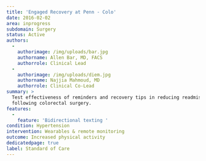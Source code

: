 ```yaml
---
title: 'Engaged Recovery at Penn - Colo'
date: 2016-02-02
area: inprogress
subdomain: Surgery
status: Active
authors:
  - 
    authorimage: /img/uploads/bar.jpg
    authorname: Allen Bar, MD, FACS
    authorrole: Clinical Lead
  - 
    authorimage: /img/uploads/diem.jpg
    authorname: Najjia Mahmoud, MD
    authorrole: Clinical Co-Lead
summary: >
  Test effectiveness of reminders and recovery tips in reducing readmissions
  following colorectal surgery.
features:
  - 
    feature: 'Bidirectional texting '
condition: Hypertension
intervention: Wearables & remote monitoring
outcome: Increased physical activity
dedicatedpage: true
label: Standard of Care
---
```

